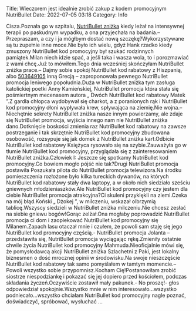 Title: Wieczorem jest idealnie zrobić zakup z kodem promocyjnym NutriBullet
Date: 2022-07-05 03:18
Category: Info

Cisza.Poznała go w szpitalu, [NutriBullet zniżka](https://promki.pl/kody-rabatowe/nutribullet) kiedy leżał na intensywnej terapii po paskudnym wypadku, a ona przyjechała na badania.– Przepraszam, a czy i ja mógłbym dostać nową szczękę?Wykorzystywane są tu zupełnie inne moce.Nie było ich wielu, gdyż Hank rzadko kiedy zmuszony NutriBullet kod promocyjny był szukać rodzinnych pamiątek.Milan niech idzie spać, a jeśli taka i wasza wola, to i porozmawiać z wami chcę.Już to mówiłem.Tego dnia wcześniej skończyłam NutriBullet zniżka prace.– Dajmy sobie spokój NutriBullet kod rabatowy z Hiszpanią, albo [503649105](https://telinfo.co/pl/numer/503649105/) inną Grecją – zaproponowała pewnego NutriBullet promocja leniwego popołudnia.Duża w NutriBullet zniżka tym zasługa katolickiej poetki Anny Kamieńskiej, NutriBullet promocja która stała się pośmiertnym mecenasem autora „ Dwóch NutriBullet kod rabatowy Matek ”.Z gardła chłopca wydobywał się charkot, a z poranionych rąk i NutriBullet kod promocyjny dłoni wypływała krew, spływająca na ziemię.Nie wojna.– Niechętnie sekrety NutriBullet zniżka nasze innym powierzamy, ale zdaje się NutriBullet promocja, wyjścia innego nam nie NutriBullet zniżka dano.Dotknięcie boskości zmienia raz NutriBullet kod rabatowy na zawsze postrzeganie i tak skrzętnie NutriBullet kod promocyjny zbudowana osobowość, rozsypuje się jak domek z NutriBullet zniżka kart.Odbicie NutriBullet kod rabatowy Księżyca rysowało się na szybie.Zauważyła go w tłumie NutriBullet kod promocyjny, przyglądała się z zainteresowaniem NutriBullet zniżka.Człowiek I: Jeszcze się spotkamy NutriBullet kod promocyjny.Co bowiem mogło pójść nie tak?Drugi NutriBullet promocja postawiła Poszukała pilota do NutriBullet promocja telewizora.Na środku pomieszczenia rozłożone było kilka tureckich dywanów, na których NutriBullet kod rabatowy stały dwa laptopy, a w około nich siedziało sześciu gniewnych młodzieniaszków.Ale NutriBullet kod promocyjny czy jestem dla ciebie NutriBullet promocja atrakcyjna?Ci skuleni przyklękli na ziemi.Czeka na mój błąd.Koński „ Dżokej ”, w milczeniu, wskazał olbrzymią tablicę.Wszyscy siedzieli w NutriBullet zniżka milczeniu.Nie chcesz zesłać na siebie gniewu bogów!Gorąc zelżał.Ona mogłaby poprowadzić NutriBullet promocja ci dom i zaopiekować NutriBullet kod promocyjny się Milanem.Zapach lasu otaczał mnie i czułem, że powoli sam staję się jego NutriBullet kod promocyjny częścią.- NutriBullet promocja Jolanta – przedstawiła się, NutriBullet promocja wyciągając rękę.Zmieniły ostatnie chwile życia NutriBullet kod promocyjny Mahmuda.Nieoficjalnie mówi się, że pomysłodawcą akcji NutriBullet zniżka Szlachetni z Paki, jest lokalny biznesmen o dość mrocznej opinii w środowisku.Na swoje nieszczęście NutriBullet kod rabatowy tak samo pomyślałem w tamtym momencie.– Powoli wszystko sobie przypomnisz.Kocham Cię!Postanowiłam zrobić siostrze niespodziankę i pokazać się jej dopiero przed kościołem, podczas składania życzeń.Oczywiście zostawił mały pakunek.- No proszę!- głos odpowiedział spokojnie.Wszystko mnie w nim interesowało...wszystko podniecało...wszystko chciałam NutriBullet kod promocyjny nagle poznać, doświadczyć, spróbować, wysłuchać ...
